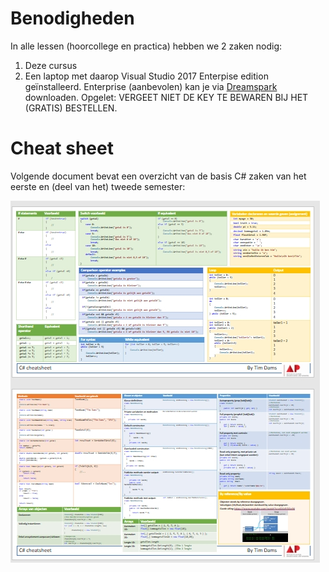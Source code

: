 # Benodigheden

In alle lessen \(hoorcollege en practica\) hebben we 2 zaken nodig:

1. Deze cursus
2. Een laptop met daarop Visual Studio 2017 Enterpise edition geïnstalleerd. Enterprise \(aanbevolen\) kan je via [Dreamspark](https://dreamspark.ap.be) downloaden. Opgelet: VERGEET NIET DE KEY TE BEWAREN BIJ HET \(GRATIS\) BESTELLEN.

# Cheat sheet
Volgende document bevat een overzicht van de basis C# zaken van het eerste en (deel van het) tweede semester:


![/assets/0_intro/cheat-sheet.pdf](/assets/0_intro/cheatprev.jpg)
